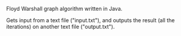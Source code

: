 Floyd Warshall graph algorithm written in Java.

Gets input from a text file ("input.txt"), and outputs the result (all the iterations) on another text file ("output.txt").
